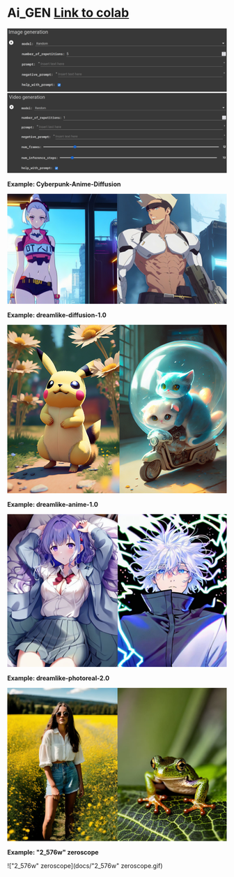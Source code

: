 # Ai_GEN [Link to colab](https://colab.research.google.com/drive/1vDknknuuPlRwiTaqVhoHaUcW7CaGEcbt?usp=sharing)
![IMG](docs/IMG/IMG.png)
![VID](docs/IMG/VID.png)


**Example: Cyberpunk-Anime-Diffusion**

![Cyberpunk-Anime-Diffusion](docs/Cyberpunk-Anime-Diffusion.jpg)


**Example: dreamlike-diffusion-1.0**

![dreamlike-diffusion-1.0](docs/dreamlike-diffusion-1.0.jpg)


**Example: dreamlike-anime-1.0**

![dreamlike-anime-1.0](docs/dreamlike-anime-1.0.jpg)

**Example: dreamlike-photoreal-2.0**

![dreamlike-photoreal-2.0](docs/dreamlike-photoreal-2.0.jpg)

**Example: "2_576w" zeroscope**

!["2_576w" zeroscope](docs/"2_576w" zeroscope.gif)

